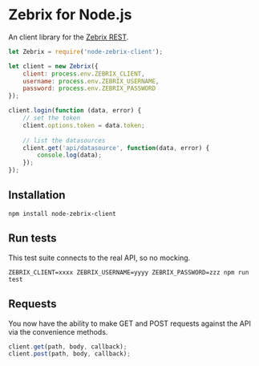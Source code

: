 # Zebrix for Node.js

An client library for the [Zebrix REST](http://www.zebrix.net/documentation/doku.php?id=en:zebrixrestapi).

```javascript
let Zebrix = require('node-zebrix-client');

let client = new Zebrix({
    client: process.env.ZEBRIX_CLIENT,
    username: process.env.ZEBRIX_USERNAME,
    password: process.env.ZEBRIX_PASSWORD
});

client.login(function (data, error) {
    // set the token
    client.options.token = data.token;
    
    // list the datasources
    client.get('api/datasource', function(data, error) {
        console.log(data);
    });
});
```


## Installation

`npm install node-zebrix-client`


## Run tests

This test suite connects to the real API, so no mocking.

`ZEBRIX_CLIENT=xxxx ZEBRIX_USERNAME=yyyy ZEBRIX_PASSWORD=zzz npm run test`


## Requests

You now have the ability to make GET and POST requests against the API via the 
convenience methods.

```javascript
client.get(path, body, callback);
client.post(path, body, callback);
```
